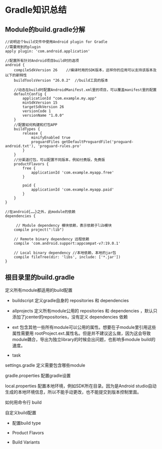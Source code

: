 # Gradle知识总结

## Module的build.gradle分解

	//说明这个build文件中使用Android plugin for Gradle
	//需要用到的plugin	
	apply plugin: 'com.android.application'  
	
	//配置所有针对Android项目build时的选项
	android {
	    compileSdkVersion 26	//编译时用的SDK版本，这样你的应用可以支持该版本及以下的新特性
	    buildToolsVersion "26.0.2"	//build工具的版本
	
		//动态在build时配置AndroidManifest.xml里的项目，可以覆盖manifest里的配置
	    defaultConfig {
	        applicationId "com.example.my.app"
	        minSdkVersion 15
	        targetSdkVersion 26
	        versionCode 1
	        versionName "1.0.0"
	    }
	    //配置如何构建和打包APP
	    buildTypes {
	        release {
	            minifyEnabled true
	            proguardFiles getDefaultProguardFile('proguard-android.txt'), 'proguard-rules.pro'
	        }
	    }
		//分渠道打包，可以配置不同版本，例如付费版，免费版
		productFlavors {
    		free {
      			applicationId 'com.example.myapp.free'
    		}

    		paid {
      			applicationId 'com.example.myapp.paid'
    		}
  		}
	}
	
	//在android{……}之外，此module的依赖
	dependencies {
	
	     // Module dependency 模块依赖，表示依赖于lib模块
	    compile project(":lib")
	
	    // Remote binary dependency 远程依赖
	    compile 'com.android.support:appcompat-v7:19.0.1'
	
	    // Local binary dependency //本地依赖，本地的jar包
	    compile fileTree(dir: 'libs', include: ['*.jar'])
	}


## 根目录里的build.gradle
定义所有module都适用的build配置

- buildscript 定义gradle自身的 repositories 和 dependencies 

- allprojects 定义所有module公用的 repositories 和 dependencies ，默认只添加了jcenter的repositories，没有定义 dependencies 依赖

- ext 包含其他一些所有module可以公用的属性。想要在子module里引用这些属性需要用 rootProject.ext.属性名。但是并不建议这么做，因为这会导致module耦合，导出为独立library的时候会出问题，也影响多module build的速度。

- task




settings.gradle  定义需要包含哪些module

gradle.properties 配置gradle设置

local.properties 配置本地环境，例如SDK所在目录。因为是Android studio自动生成的本地环境信息，所以不能手动更改，也不能提交到版本控制里面。





如何用命令行  build

自定义build配置

- 配置build type

- Product Flavors

- Build Variants


